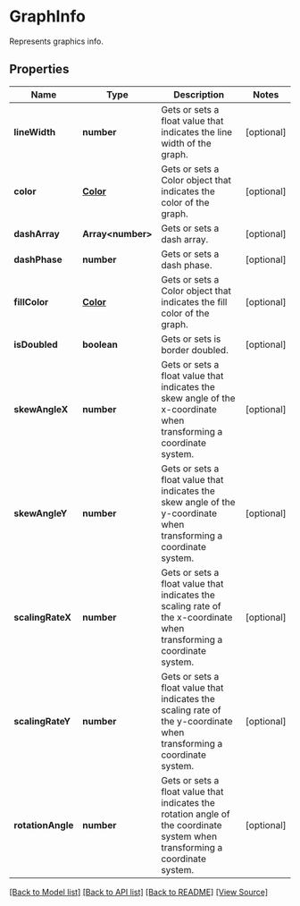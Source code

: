 ﻿# GraphInfo
Represents graphics info.

## Properties
Name | Type | Description | Notes
------------ | ------------- | ------------- | -------------
**lineWidth** | **number** | Gets or sets a float value that indicates the line width of the graph. | [optional]
**color** | [**Color**](Color.md) | Gets or sets a Color object that indicates the color of the graph. | [optional]
**dashArray** | **Array&lt;number&gt;** | Gets or sets a dash array. | [optional]
**dashPhase** | **number** | Gets or sets a dash phase. | [optional]
**fillColor** | [**Color**](Color.md) | Gets or sets a Color object that indicates the fill color of the graph. | [optional]
**isDoubled** | **boolean** | Gets or sets is border doubled. | [optional]
**skewAngleX** | **number** | Gets or sets a float value that indicates the skew angle of the x-coordinate when transforming a coordinate system. | [optional]
**skewAngleY** | **number** | Gets or sets a float value that indicates the skew angle of the y-coordinate when transforming a coordinate system. | [optional]
**scalingRateX** | **number** | Gets or sets a float value that indicates the scaling rate of the x-coordinate when transforming a coordinate system. | [optional]
**scalingRateY** | **number** | Gets or sets a float value that indicates the scaling rate of the y-coordinate when transforming a coordinate system. | [optional]
**rotationAngle** | **number** | Gets or sets a float value that indicates the rotation angle of the coordinate system when transforming a coordinate system. | [optional]

[[Back to Model list]](../README.md#documentation-for-models) [[Back to API list]](../README.md#documentation-for-api-endpoints) [[Back to README]](../README.md) [[View Source]](../src/models/graphInfo.ts)

